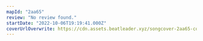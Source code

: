 ```yaml
---
mapId: "2aa65"
review: "No review found."
startDate: "2022-10-06T19:19:41.000Z"
coverUrlOverwrite: https://cdn.assets.beatleader.xyz/songcover-2aa65-cover.png
---
```

